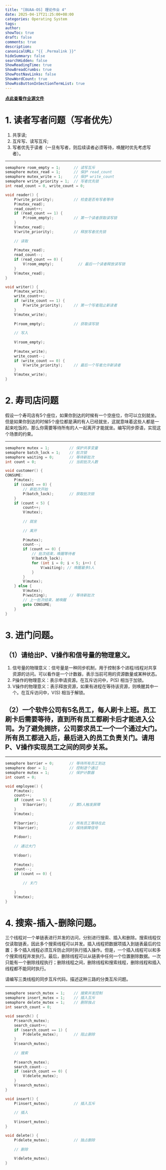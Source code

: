 ```yaml
---
title: "[BUAA-OS] 理论作业 4"
date: 2025-04-17T21:25:00+08:00
categories: Operating System
tags: 
author: 
showToc: true
draft: false
comments: true
description: 
canonicalURL: "{{ .Permalink }}"
hideSummary: false
searchHidden: false
ShowReadingTime: true
ShowBreadCrumbs: true
ShowPostNavLinks: false
ShowWordCount: true
ShowRssButtonInSectionTermList: true
---
```

**[点此查看作业源文件](作业4.pdf)**

# 1. 读者写者问题（写者优先）

1. 共享读;
2. 互斥写、读写互斥;
3. 写者优先于读者（一旦有写者，则后续读者必须等待，唤醒时优先考虑写者）。

---

```c
semaphore room_empty = 1;      // 读写互斥
semaphore mutex_read = 1;      // 保护 read_count
semaphore mutex_write = 1;     // 保护 write_count
semaphore write_priority = 1;  // 写者优先锁
int read_count = 0, write_count = 0;

void reader() {
    P(write_priority);         // 检查是否有写者等待
    P(mutex_read);
    read_count++;
    if (read_count == 1) {
        P(room_empty);         // 第一个读者获取读写锁
    }
    V(mutex_read);
    V(write_priority);         // 释放写者优先锁
    
    // 读取
    
    P(mutex_read);
    read_count--;
    if (read_count == 0) {
        V(room_empty);           // 最后一个读者释放读写锁
    }
    V(mutex_read);
}

void writer() {
    P(mutex_write);
    write_count++;
    if (write_count == 1) {
        P(write_priority);     // 第一个写者阻止新读者
    }
    V(mutex_write);
    
    P(room_empty);             // 获取读写锁
    
	// 写入
	
    V(room_empty);
    
    P(mutex_write);
    write_count--;
    if (write_count == 0) {
        V(write_priority);     // 最后一个写者允许新读者
    }
    V(mutex_write);
}
```

# 2. 寿司店问题

假设一个寿司店有5个座位，如果你到达的时候有一个空座位，你可以立刻就坐。但是如果你到达的时候5个座位都是满的有人已经就坐，这就意味着这些人都是一起来吃饭的，那么你需要等待所有的人一起离开才能就坐。编写同步原语，实现这个场景的约束。

---

```c
semaphore mutex = 1;         // 保护共享变量
semaphore batch_lock = 1;    // 批次锁
semaphore waiting = 0;       // 等待新批次
int count = 0;               // 当前批次人数

void customer() {
CONSUME:
    P(mutex);
    if (count == 0) {
        // 新批次开始
        P(batch_lock);       // 获取批次锁
    }
    if (count < 5) {
        count++;
        V(mutex);
        
        // 就坐
        
        // 离开
        
        P(mutex);
        count--;
        if (count == 0) {
            // 批次结束，唤醒等待者
            V(batch_lock);
            for (int i = 0; i < 5; i++) {
                V(waiting); // 唤醒最多5人
            }
        }
        V(mutex);
    } else {
        V(mutex);
        P(waiting);          // 等待新批次
		// 上一批次结束，被唤醒
        goto CONSUME;
    }
}
```

# 3. 进门问题。

## （1）请给出P、V操作和信号量的物理意义。

1. 信号量的物理意义：信号量是一种同步机制，用于控制多个进程/线程对共享资源的访问。可以看作是一个计数器，表示当前可用的资源数量或某种状态。
2. P操作的物理意义：表示申请资源。在互斥访问中，P(S) 相当于加锁。
3. V操作的物理意义：表示释放资源，如果有进程在等待该资源，则唤醒其中一个。在互斥访问中，V(S) 相当于解锁。

## （2）一个软件公司有5名员工，每人刷卡上班。员工刷卡后需要等待，直到所有员工都刷卡后才能进入公司。为了避免拥挤，公司要求员工一个一个通过大门。所有员工都进入后，最后进入的员工负责关门。请用P、V操作实现员工之间的同步关系。

---

```c
semaphore barrier = 0;       // 等待所有员工到达
semaphore door = 1;          // 控制逐个通过
semaphore mutex = 1;         // 保护计数器
int count = 0;

void employee() {
    P(mutex);
    count++;
    if (count == 5) {
        V(barrier);          // 第5人触发屏障
    }
    V(mutex);
    
    P(barrier);              // 所有员工等待在此
    V(barrier);              // 保持屏障信号
    
    P(door);
    
    // 通过大门
    
    V(door);
    
    P(mutex);
    count--;
    if (count == 0) {
    
        // 关门
        
    }
    V(mutex);
}
```

# 4. 搜索-插入-删除问题。

三个线程对一个单链表进行并发的访问，分别进行搜索、插入和删除。搜索线程仅仅读取链表，因此多个搜索线程可以并发。插入线程把数据项插入到链表最后的位置；多个插入线程必须互斥防止同时执行插入操作。但是，一个插入线程可以和多个搜索线程并发执行。最后，删除线程可以从链表中任何一个位置删除数据。一次只能有一个删除线程执行；删除线程之间，删除线程和搜索线程，删除线程和插入线程都不能同时执行。

请编写三类线程的同步互斥代码，描述这种三路的分类互斥问题。

---

```c
semaphore search_mutex = 1;    // 搜索并发控制
semaphore insert_mutex = 1;    // 插入互斥
semaphore delete_mutex = 1;    // 删除独占
int search_count = 0;

void search() {
    P(search_mutex);
    search_count++;
    if (search_count == 1) {
        P(delete_mutex);       // 阻止删除
    }
    V(search_mutex);
    
    // 搜索
    
    P(search_mutex);
    search_count--;
    if (search_count == 0) {
        V(delete_mutex);
    }
    V(search_mutex);
}

void insert() {
    P(insert_mutex);           // 插入互斥
    
    // 插入
    
    V(insert_mutex);
}

void delete() {
    P(delete_mutex);           // 独占删除
    
    // 删除
    
    V(delete_mutex);
}
```